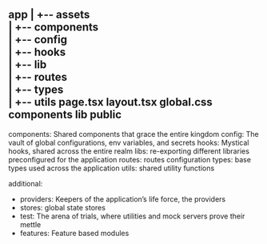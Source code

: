 app
    |
    +-- assets            
    |
    +-- components        
    |
    +-- config          
    |
    +-- hooks             
    |
    +-- lib               
    |
    +-- routes            
    |
    +-- types             
    |
    +-- utils
    page.tsx
    layout.tsx
    global.css
components
lib
public
---

components: Shared components that grace the entire kingdom
config: The vault of global configurations, env variables, and secrets
hooks: Mystical hooks, shared across the entire realm
libs: re-exporting different libraries preconfigured for the application
routes: routes configuration
types: base types used across the application
utils: shared utility functions

additional:
* providers: Keepers of the application’s life force, the providers
* stores: global state stores
* test: The arena of trials, where utilities and mock servers prove their mettle
* features: Feature based modules